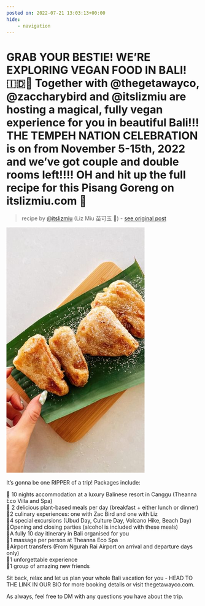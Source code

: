 ```yaml
---
posted on: 2022-07-21 13:03:13+00:00
hide:
    - navigation
---
```


# GRAB YOUR BESTIE! WE’RE EXPLORING VEGAN FOOD IN BALI! 🇮🇩🌴 Together with @thegetawayco, @zaccharybird and @itslizmiu are hosting a magical, fully vegan experience for you in beautiful Bali!!! THE TEMPEH NATION CELEBRATION is on from November 5-15th, 2022 and we’ve got couple and double rooms left!!!! OH and hit up the full recipe for this Pisang Goreng on itslizmiu.com 🍌 

> recipe by [@itslizmiu](https://www.instagram.com/itslizmiu/) 
(Liz Miu 苗可玉 🍐) - [see original post](https://instagram.com/p/CgRncftplUN)

![](../img/itslizmiu_21-07-2022_1307.png)

  
It’s gonna be one RIPPER of a trip! Packages include:   
  
🌴 10 nights accommodation at a luxury Balinese resort in Canggu (Theanna Eco Villa and Spa)  
🌴 2 delicious plant-based meals per day (breakfast + either lunch or dinner)  
🌴2 culinary experiences: one with Zac Bird and one with Liz  
🌴4 special excursions (Ubud Day, Culture Day, Volcano Hike, Beach Day)  
🌴Opening and closing parties (alcohol is included with these meals)   
🌴A fully 10 day itinerary in Bali organised for you  
🌴1 massage per person at Theanna Eco Spa  
🌴Airport transfers (From Ngurah Rai Airport on arrival and departure days only)  
🌴1 unforgettable experience   
🌴1 group of amazing new friends  
  
Sit back, relax and let us plan your whole Bali vacation for you - HEAD TO THE LINK IN OUR BIO for more booking details or visit thegetawayco.com.   
  
As always, feel free to DM with any questions you have about the trip.   